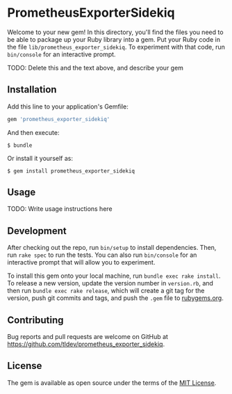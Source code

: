 # PrometheusExporterSidekiq

Welcome to your new gem! In this directory, you'll find the files you need to be able to package up your Ruby library into a gem. Put your Ruby code in the file `lib/prometheus_exporter_sidekiq`. To experiment with that code, run `bin/console` for an interactive prompt.

TODO: Delete this and the text above, and describe your gem

## Installation

Add this line to your application's Gemfile:

```ruby
gem 'prometheus_exporter_sidekiq'
```

And then execute:

    $ bundle

Or install it yourself as:

    $ gem install prometheus_exporter_sidekiq

## Usage

TODO: Write usage instructions here

## Development

After checking out the repo, run `bin/setup` to install dependencies. Then, run `rake spec` to run the tests. You can also run `bin/console` for an interactive prompt that will allow you to experiment.

To install this gem onto your local machine, run `bundle exec rake install`. To release a new version, update the version number in `version.rb`, and then run `bundle exec rake release`, which will create a git tag for the version, push git commits and tags, and push the `.gem` file to [rubygems.org](https://rubygems.org).

## Contributing

Bug reports and pull requests are welcome on GitHub at https://github.com/tldev/prometheus_exporter_sidekiq.

## License

The gem is available as open source under the terms of the [MIT License](https://opensource.org/licenses/MIT).
